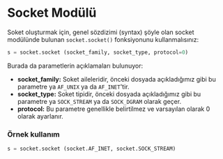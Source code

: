 # Socket Modülü

Soket oluşturmak için, genel sözdizimi (syntax) şöyle olan socket modülünde bulunan `socket.socket()` fonksiyonunu kullanmalısınız:

```python
s = socket.socket (socket_family, socket_type, protocol=0)
```

Burada da parametlerin açıklamaları bulunuyor:
- **socket_family:** Soket aileleridir, önceki dosyada açıkladığımız gibi bu parametre ya `AF_UNIX` ya da `AF_INET`'tir.
- **socket_type:** Soket tipidir, önceki dosyada açıkladığımız gibi bu parametre ya `SOCK_STREAM` ya da `SOCK_DGRAM` olarak geçer.
- **protocol:** Bu parametre genellikle belirtilmez ve varsayılan olarak 0 olarak ayarlanır.

### Örnek kullanım

```python
s = socket.socket (socket.AF_INET, socket.SOCK_STREAM)
```
